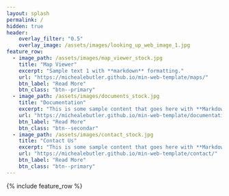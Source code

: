```yaml
---
layout: splash
permalink: /
hidden: true
header:
    overlay_filter: "0.5"
    overlay_image: /assets/images/looking_up_web_image_1.jpg
feature_row:
  - image_path: /assets/images/map_viewer_stock.jpg
    title: "Map Viewer"
    excerpt: "Sample text 1 with **markdown** formatting."
    url: "https://michealebutler.github.io/min-web-template/maps/"
    btn_label: "Read More"
    btn_class: "btn--primary"
  - image_path: /assets/images/documents_stock.jpg
    title: "Documentation"
    excerpt: "This is some sample content that goes here with **Markdown** formatting."
    url: "https://michealebutler.github.io/min-web-template/documentation/"
    btn_label: "Read More"
    btn_class: "btn--secondar"
  - image_path: /assets/images/contact_stock.jpg
    title: "Contact Us"
    excerpt: "This is some sample content that goes here with **Markdown** formatting."
    url: "https://michealebutler.github.io/min-web-template/contact/"
    btn_label: "Read More"
    btn_class: "btn--primary"
---
```


{% include feature_row %}

